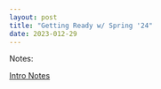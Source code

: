 ```yaml
---
layout: post
title: "Getting Ready w/ Spring '24"
date: 2023-012-29
---
```


Notes:

[Intro Notes](https://github.com/everestso/everestso.github.io/blob/master/img/cs24.L1.Intro.pdf)

